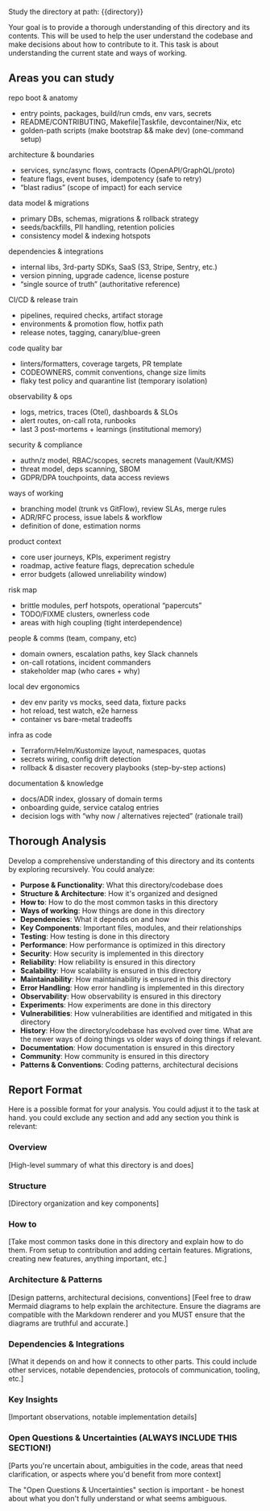 Study the directory at path: {{directory}}

Your goal is to provide a thorough understanding of this directory and its contents. This will be used to help the user understand the codebase and make decisions about how to contribute to it. This task is about understanding the current state and ways of working.

## Areas you can study

repo boot & anatomy
- entry points, packages, build/run cmds, env vars, secrets
- README/CONTRIBUTING, Makefile|Taskfile, devcontainer/Nix, etc
- golden-path scripts (make bootstrap && make dev) (one-command setup)

architecture & boundaries
- services, sync/async flows, contracts (OpenAPI/GraphQL/proto)
- feature flags, event buses, idempotency (safe to retry)
- “blast radius” (scope of impact) for each service

data model & migrations
- primary DBs, schemas, migrations & rollback strategy
- seeds/backfills, PII handling, retention policies
- consistency model & indexing hotspots

dependencies & integrations
- internal libs, 3rd-party SDKs, SaaS (S3, Stripe, Sentry, etc.)
- version pinning, upgrade cadence, license posture
- “single source of truth” (authoritative reference)

CI/CD & release train
- pipelines, required checks, artifact storage
- environments & promotion flow, hotfix path
- release notes, tagging, canary/blue-green

code quality bar
- linters/formatters, coverage targets, PR template
- CODEOWNERS, commit conventions, change size limits
- flaky test policy and quarantine list (temporary isolation)

observability & ops
- logs, metrics, traces (Otel), dashboards & SLOs
- alert routes, on-call rota, runbooks
- last 3 post-mortems + learnings (institutional memory)

security & compliance
- authn/z model, RBAC/scopes, secrets management (Vault/KMS)
- threat model, deps scanning, SBOM
- GDPR/DPA touchpoints, data access reviews

ways of working
- branching model (trunk vs GitFlow), review SLAs, merge rules
- ADR/RFC process, issue labels & workflow
- definition of done, estimation norms

product context
- core user journeys, KPIs, experiment registry
- roadmap, active feature flags, deprecation schedule
- error budgets (allowed unreliability window)

risk map
- brittle modules, perf hotspots, operational “papercuts”
- TODO/FIXME clusters, ownerless code
- areas with high coupling (tight interdependence)

people & comms (team, company, etc)
- domain owners, escalation paths, key Slack channels
- on-call rotations, incident commanders
- stakeholder map (who cares + why)

local dev ergonomics
- dev env parity vs mocks, seed data, fixture packs
- hot reload, test watch, e2e harness
- container vs bare-metal tradeoffs

infra as code
- Terraform/Helm/Kustomize layout, namespaces, quotas
- secrets wiring, config drift detection
- rollback & disaster recovery playbooks (step-by-step actions)

documentation & knowledge
- docs/ADR index, glossary of domain terms
- onboarding guide, service catalog entries
- decision logs with “why now / alternatives rejected” (rationale trail)

## Thorough Analysis

Develop a comprehensive understanding of this directory and its contents by exploring recursively. You could analyze:

- **Purpose & Functionality**: What this directory/codebase does
- **Structure & Architecture**: How it's organized and designed
- **How to**: How to do the most common tasks in this directory
- **Ways of working**: How things are done in this directory
- **Dependencies**: What it depends on and how
- **Key Components**: Important files, modules, and their relationships
- **Testing**: How testing is done in this directory
- **Performance**: How performance is optimized in this directory
- **Security**: How security is implemented in this directory
- **Reliability**: How reliability is ensured in this directory
- **Scalability**: How scalability is ensured in this directory
- **Maintainability**: How maintainability is ensured in this directory
- **Error Handling**: How error handling is implemented in this directory
- **Observability**: How observability is ensured in this directory
- **Experiments**: How experiments are done in this directory
- **Vulnerabilities**: How vulnerabilities are identified and mitigated in this directory
- **History**: How the directory/codebase has evolved over time. What are the newer ways of doing things vs older ways of doing things if relevant.
- **Documentation**: How documentation is ensured in this directory
- **Community**: How community is ensured in this directory
- **Patterns & Conventions**: Coding patterns, architectural decisions

## Report Format

Here is a possible format for your analysis. You could adjust it to the task at hand. you could exclude any section and add any section you think is relevant:

### Overview
[High-level summary of what this directory is and does]

### Structure
[Directory organization and key components]

### How to
[Take most common tasks done in this directory and explain how to do them. From setup to contribution and adding certain features. Migrations, creating new features, anything important, etc.]

### Architecture & Patterns
[Design patterns, architectural decisions, conventions]
[Feel free to draw Mermaid diagrams to help explain the architecture. Ensure the diagrams are compatible with the Markdown renderer and you MUST ensure that the diagrams are truthful and accurate.]

### Dependencies & Integrations
[What it depends on and how it connects to other parts. This could include other services, notable dependencies, protocols of communication, tooling, etc.]

### Key Insights
[Important observations, notable implementation details]

### Open Questions & Uncertainties (ALWAYS INCLUDE THIS SECTION!)
[Parts you're uncertain about, ambiguities in the code, areas that need clarification, or aspects where you'd benefit from more context]

The "Open Questions & Uncertainties" section is important - be honest about what you don't fully understand or what seems ambiguous.
